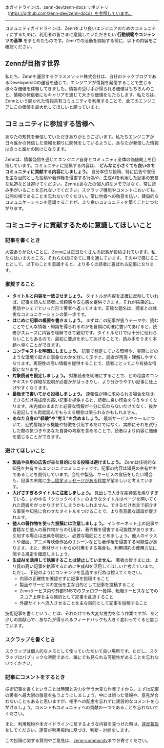 本ガイドラインは、zenn-dev/zenn-docs リポジトリ（https://github.com/zenn-dev/zenn-docs）を参照しています。

---
コミュニティガイドラインは、Zennをより良いエンジニアのためのコミュニティにするために、利用者の皆さまに意識していただきたい **行動規範やコンテンツの基準** をまとめたものです。Zennでの活動を開始する前に、以下の内容をご確認ください。

## Zennが目指す世界

私たち、Zennを運営するクラスメソッド株式会社は、自社のテックブログであるDevelopersIOの運営を通じて、エンジニアが情報を発信することで生じる様々な価値を体験してきました。情報の受け手が得られる価値はもちろんのこと、情報の発信者にもキャリアを通じて大きな価値をもたらします。私たちは、Zennという開かれた情報共有コミュニティを利用することで、全てのエンジニアにこの価値を最大化してほしいと願っています。

## コミュニティに参加する皆様へ

あなたの知見を発信していただきありがとうございます。私たちエンジニアが日々誰かの発信した情報を頼りに開発をしているように、あなたが発信した情報はきっと誰かの助けになります。

Zennは、情報発信を通じてエンジニア自身とコミュニティ全体の価値向上を目指しています。コミュニティに投稿する内容は、 **どんなに小さくても良いのでコミュニティに貢献する内容にしましょう。** 自分本位な投稿、特に広告や宣伝を主な目的とした投稿や著作権を侵害する行為や、生成AIを利用した記事の安易な乱造などは避けてください。Zennはあなたの個人的なメモではなく、常に読み手がいることを忘れないでください。スクラップ機能やコメントにおいても、公開の場であることを忘れないでください。常に他者への敬意を払い、建設的なコミュニケーションを意識することが、より良いコミュニティを築くことにつながります。

## コミュニティに貢献するために意識してほしいこと

### 記事を書くとき

大変ありがたいことに、Zennには毎日たくさんの記事が投稿されています。私たちはいまのところ、それらのほぼ全てに目を通しています。その中で感じることとして、以下のことを意識すると、より多くの読者に喜ばれる記事になります。

### 推奨すること

* **タイトルと内容を一致させましょう。** タイトルが内容を正確に反映していれば、記事を読んだ読者に信頼感や安心感を提供できます。それが結果的に、再訪やシェアといった形で著者へ返ってきます。正確な題名は、読者との誠実なコミュニケーションの第一歩です。
* **はじめに記事の概要を書きましょう。** まずはこの記事が扱うテーマや、読むことでどんな情報・知識を得られるのかを冒頭に明確に書いてあげると、読者がスムーズに内容を理解できて親切です。タイトルだけでは十分に伝わらないこともあるので、最初に要点を示してあげることで、読み手をうまく本題へ導くことができます。
* **コンテキストを明確にしましょう。** 記事で想定している環境や、実際にどのような環境で起きた事象なのかを詳しく示すと、読者が再現・理解しやすくなります。再現性の高い情報を提供することで、読者にとってより有益な情報になります。
* **対象読者を設定しましょう。** 対象読者を明確にすることで、どの程度のコンテキストや詳細な説明が必要かがはっきりし、より分かりやすい記事に仕上げやすくなります。
* **最後まで書いてから投稿しましょう。** 速報性が特に求められる場合を除き、できるだけ完成度の高い記事を提供すると、読者に良い印象を与えやすくなります。未完成のままだと必要な情報が十分に伝わらないだけでなく、後から追記しても再度読んでもらえる機会は限られるかもしれません。
* **あなた自身の”経験”や”考え”を含めましょう。** 最新サービスやツールについて、公式情報から機能や特徴を引用するだけではなく、実際にそれを試行した際の気づきやあなた自身の考察を含めることで、読者はより内容に価値を感じることができます。

### 避けてほしいこと

* **製品や採用の広告が主な目的になる投稿は避けましょう。** Zennは技術的な知見を共有するエンジニアコミュニティです。記事の内容は知見の共有が主であることを期待しています。会社や製品、サービスの宣伝をしたい場合も、記事の末尾に[少し固定メッセージがある程度](https://zenn.dev/zenn/articles/how-to-use-publication#%E9%AB%98%E5%BA%A6%E3%81%AA%E8%A8%AD%E5%AE%9A)が望ましいと考えています。
* **大げさすぎるタイトルに注意しましょう。** 見出しで大きな期待感を煽りすぎている、いわゆる「クリックベイト」のようなタイトルはページを開いてくれた読者をがっかりさせてしまうかもしれません。できるだけ本文で紹介する事実や知見に合わせたタイトルをつけることで、より有意義な議論が促されます。
* **他人の著作物を使った投稿には注意しましょう。** インターネット上の記事や書籍など他人の著作物からの引用は、著作権を侵害する可能性があります。引用する場合は出典を明記し、必要な範囲にとどめましょう。他人のイラストや漫画、アニメ等映像作品の１シーンなども著作権を侵害する可能性があります。また、素材サイトからの引用をする場合も、利用規約の使用方法に関する規定を確認しましょう。
* **生成AIを活用して執筆することは禁止していません。** 著者の皆さまには、より質の高い記事を執筆するために生成AIを活用してほしいと考えています。ただし、下記のようにコンテンツを乱造する行為は控えてください。
  * 内容の正確性を確認せずに記事を投稿すること  
  * 製品やサービスの宣伝を主な目的として記事を投稿すること  
  * Zennサービス内や外部SNSでのフォロワー獲得、転職サービスなどでのスコア上昇を主な目的として記事を乱造すること  
  * 外部サイトへ流入させることを主な目的として記事を投稿すること

技術記事を書くということは、それだけでも大変な労力を伴う作業ですが、あと少しの貢献心で、あなたが得られるフィードバックも大きく変わってくると信じています。

### スクラップを書くとき

スクラップは個人的なメモとして使っていただいて良い場所です。ただし、スクラップはパブリックな空間であり、誰にでも見られる可能性があることを忘れないでください。

### 記事にコメントをするとき

技術記事を書くということは時間と労力を伴う大変な作業ですから、まずは記事の著者へ最大限の敬意を払うようにしましょう。中には誤った情報や、意見が合わないこともあると思いますが、相手への配慮を忘れずに建設的なコメントを心がけましょう。コメントもコミュニティへの貢献の一つであることを忘れないでください。

また、利用規約や本ガイドラインに反するような内容を見つけた時は、[違反報告](https://zenn.dev/report)をしてください。運営が利用規約に基づき、判断・対処をします。

この投稿に関する質問やご意見は、[zenn-community](https://github.com/zenn-dev/zenn-community)までお寄せください。
